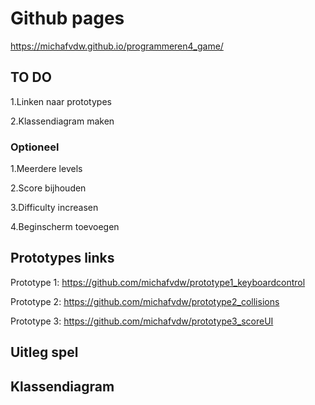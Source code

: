 # Github pages

https://michafvdw.github.io/programmeren4_game/

## TO DO

1.Linken naar prototypes

2.Klassendiagram maken 

### Optioneel

1.Meerdere levels 

2.Score bijhouden 

3.Difficulty increasen 

4.Beginscherm toevoegen

## Prototypes links 

Prototype 1: https://github.com/michafvdw/prototype1_keyboardcontrol

Prototype 2: https://github.com/michafvdw/prototype2_collisions

Prototype 3: https://github.com/michafvdw/prototype3_scoreUI

##  Uitleg spel 

## Klassendiagram
